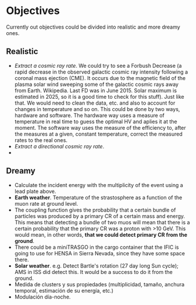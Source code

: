 # Objectives
Currently out objectives could be divided into realistic and more dreamy ones.

## Realistic

- *Extract a cosmic ray rate*. We could try to see a Forbush Decrease (a rapid decrease in the observed galactic cosmic ray intensity following a coronal mass ejection (CME). It occurs due to the magnetic field of the plasma solar wind sweeping some of the galactic cosmic rays away from Earth. Wikipedia. Last FD was in June 2015. Solar maximum is estimated in 2025, so it is a good time to check for this stuff). Just like that. We would need to clean the data, etc. and also to account for changes in temperature and so on. This could be done by two ways, hardware and software. The hardware way uses a measure of temperature in real time to guess the optimal HV and aplies it at the moment. The software way uses the measure of the efficiency to, after the measures at a given, constant temperature, correct the measured rates to the real ones.
- *Extract a directional cosmic ray rate*.
- 

 
## Dreamy

- Calculate the incident energy with the multiplicity of the event using a lead plate above.
- **Earth weather**. Temperature of the strastosphere as a function of the muon rate at ground level.
- The coupling function gives the probability that a certain bundle of particles was produced by a primary CR of a certain mass and energy. This means that detecting a bundle of two muos will mean that there is a certain probability that the primary CR was a proton with >10 GeV. This would mean, in other words, **that we could detect primary CR from the ground**.
- There could be a miniTRASGO in the cargo container that the IFIC is going to use for HENSA in Sierra Nevada, since they have some space there.
- **Solar weather**. e.g. Detect Bartle's rotation (27 day long Sun cycle); AMS in ISS did detect this. It would be a success to do it from the ground.
- Medida de clusters y sus propiedades (multiplicidad, tamaño, anchura temporal, estimación de su energía, etc.)
- Modulación día-noche.